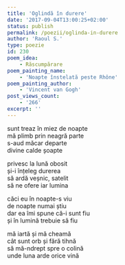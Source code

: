 ```yaml
---
title: 'Oglindă în durere'
date: '2017-09-04T13:00:25+02:00'
status: publish
permalink: /poezii/oglinda-in-durere
author: 'Raoul S.'
type: poezie
id: 230
poem_idea:
    - Răscumpărare
poem_painting_name:
    - 'Noapte înstelată peste Rhône'
poem_painting_author:
    - 'Vincent van Gogh'
post_views_count:
    - '266'
excerpt: ''
---
```

sunt treaz în miez de noapte  
mă plimb prin neagră parte  
s-aud măcar departe  
divine calde șoapte

privesc la lună obosit  
și-i înțeleg durerea  
să ardă veșnic, satelit  
să ne ofere iar lumina

căci eu în noapte-s viu  
de noapte numai știu  
dar ea îmi spune că-i sunt fiu  
și în lumină trebuie să fiu

mă iartă și mă cheamă  
cât sunt orb și fără tihnă  
să mă-ndrept spre o colină  
unde luna arde orice vină